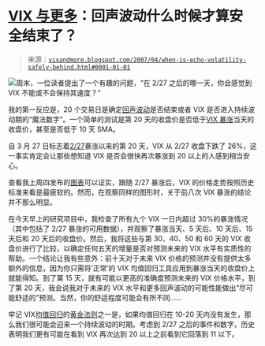 <!--yml

category: 未分类

date: 2024-05-18 15:50:35

-->

# [VIX 与更多](http://vixandmore.blogspot.com/2007/04/when-is-echo-volatility-safely-behind.html#0001-01-01)：回声波动什么时候才算安全结束了？

> 来源：[`vixandmore.blogspot.com/2007/04/when-is-echo-volatility-safely-behind.html#0001-01-01`](http://vixandmore.blogspot.com/2007/04/when-is-echo-volatility-safely-behind.html#0001-01-01)

![](http://i104.photobucket.com/albums/m163/bl82/echo-people-full.jpg)周末，一位读者提出了一个有趣的问题，“在 2/27 之后的哪一天，你会感觉到 VIX 不能或不会保持其速度？”

我的第一反应是，20 个交易日是确定[回声波动](http://vixandmore.blogspot.com/search/label/echo%20volatility)是否结束或者 VIX 是否进入持续波动期的“魔法数字”。一个简单的测试是第 20 天的收盘价是否低于[VIX 暴涨](http://vixandmore.blogspot.com/search/label/VIX%20spikes)当天的收盘价，甚至是否低于 10 天 SMA。

自 3 月 27 日标志着[2/27](http://vixandmore.blogspot.com/search/label/February%2027)暴涨以来的第 20 天，VIX 从 2/27 收盘下跌了 26%，这一事实肯定会让那些想知道 VIX 是否会很快再次暴涨到 20 以上的人感到相当安心。

查看我上周四发布的[图表](http://vixandmore.blogspot.com/2007/04/lessons-from-post-227-vix-price-action.html)可以证实，跟随 2/27 暴涨后，VIX 的价格走势按照历史标准来看是最疲软的。然而，在观察同样的图形时，关于前八次 VIX 暴涨的结论并不那么明显。

在今天早上的研究项目中，我检查了所有九个 VIX 一日内超过 30%的暴涨情况（其中包括了 2/27 暴涨的可用数据），并观察了暴涨当天、5 天后、10 天后、15 天后和 20 天后的收盘价。然后，我将这些与第 30、40、50 和 60 天的 VIX 收盘价进行了比较，以确定任何五天的增量是否对预测未来的 VIX 水平有实质性的帮助。一个结论让我有些意外：前十天对于未来 VIX 价格的预测并没有提供太多额外的信息，因为你只需将‘正常’的 VIX 均值回归工具应用到暴涨当天的收盘价上就能得知。到了第 15 天，就有可能以更高的准确度预测未来的 VIX 价格水平，到了第 20 天，我会说我对于未来的 VIX 水平和更多回声波动的可能性能做出“尽可能舒适的”预测。当然，你的舒适程度可能会有所不同……

牢记 VIX[均值回归](http://vixandmore.blogspot.com/search/label/mean%20reversion)的[黄金法则](http://vixandmore.blogspot.com/2007/02/how-to-think-about-day-after-executive_27.html)之一是，如果均值回归在 10-20 天内没有发生，那么我们很可能会迎来一个持续波动的时期。考虑到 2/27 之后的事件和数字，历史表明我们更有可能在看到 VIX 再次达到 20 以上之前看到它回落到 11 以下。
